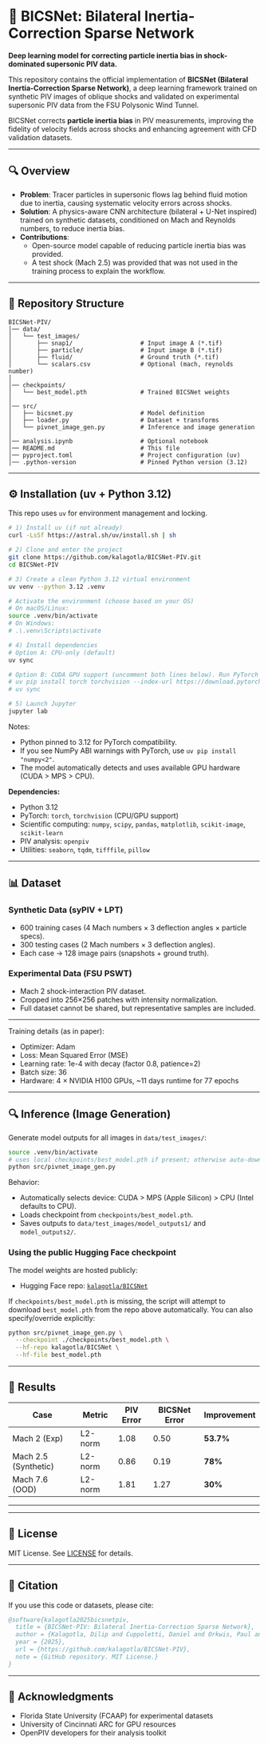 # 📘 BICSNet: Bilateral Inertia-Correction Sparse Network

**Deep learning model for correcting particle inertia bias in shock-dominated supersonic PIV data.**

This repository contains the official implementation of **BICSNet (Bilateral Inertia-Correction Sparse Network)**, a deep learning framework trained on synthetic PIV images of oblique shocks and validated on experimental supersonic PIV data from the FSU Polysonic Wind Tunnel.

BICSNet corrects **particle inertia bias** in PIV measurements, improving the fidelity of velocity fields across shocks and enhancing agreement with CFD validation datasets.

---

## 🔍 Overview

- **Problem**: Tracer particles in supersonic flows lag behind fluid motion due to inertia, causing systematic velocity errors across shocks.  
- **Solution**: A physics-aware CNN architecture (bilateral + U-Net inspired) trained on synthetic datasets, conditioned on Mach and Reynolds numbers, to reduce inertia bias.  
- **Contributions**:
  - Open-source model capable of reducing particle inertia bias was provided.
  - A test shock (Mach 2.5) was provided that was not used in the training process to explain the workflow.

---

## 📂 Repository Structure

```
BICSNet-PIV/
│── data/
│   └── test_images/
│       ├── snap1/                   # Input image A (*.tif)
│       ├── particle/                # Input image B (*.tif)
│       ├── fluid/                   # Ground truth (*.tif)
│       └── scalars.csv              # Optional (mach, reynolds number)
│
│── checkpoints/
│   └── best_model.pth               # Trained BICSNet weights
│
│── src/
│   ├── bicsnet.py                   # Model definition
│   ├── loader.py                    # Dataset + transforms
│   └── pivnet_image_gen.py          # Inference and image generation
│
│── analysis.ipynb                   # Optional notebook
│── README.md                        # This file
│── pyproject.toml                   # Project configuration (uv)
│── .python-version                  # Pinned Python version (3.12)
```

---

## ⚙️ Installation (uv + Python 3.12)

This repo uses `uv` for environment management and locking.

```bash
# 1) Install uv (if not already)
curl -LsSf https://astral.sh/uv/install.sh | sh

# 2) Clone and enter the project
git clone https://github.com/kalagotla/BICSNet-PIV.git
cd BICSNet-PIV

# 3) Create a clean Python 3.12 virtual environment
uv venv --python 3.12 .venv

# Activate the environment (choose based on your OS)
# On macOS/Linux:
source .venv/bin/activate
# On Windows:
# .\.venv\Scripts\activate

# 4) Install dependencies
# Option A: CPU-only (default)
uv sync

# Option B: CUDA GPU support (uncomment both lines below). Run PyTorch install first and then other dependencies
# uv pip install torch torchvision --index-url https://download.pytorch.org/whl/cu121
# uv sync

# 5) Launch Jupyter
jupyter lab
```

Notes:
- Python pinned to 3.12 for PyTorch compatibility.
- If you see NumPy ABI warnings with PyTorch, use `uv pip install "numpy<2"`.
- The model automatically detects and uses available GPU hardware (CUDA > MPS > CPU).

**Dependencies:**
- Python 3.12
- PyTorch: `torch`, `torchvision` (CPU/GPU support)
- Scientific computing: `numpy`, `scipy`, `pandas`, `matplotlib`, `scikit-image`, `scikit-learn`
- PIV analysis: `openpiv`
- Utilities: `seaborn`, `tqdm`, `tifffile`, `pillow`

---

## 📊 Dataset

### Synthetic Data (syPIV + LPT)
- 600 training cases (4 Mach numbers × 3 deflection angles × particle specs).  
- 300 testing cases (2 Mach numbers × 3 deflection angles).  
- Each case → 128 image pairs (snapshots + ground truth).  

### Experimental Data (FSU PSWT)
- Mach 2 shock-interaction PIV dataset.  
- Cropped into 256×256 patches with intensity normalization.  
- Full dataset cannot be shared, but representative samples are included.  

---

Training details (as in paper):  
- Optimizer: Adam  
- Loss: Mean Squared Error (MSE)  
- Learning rate: 1e-4 with decay (factor 0.8, patience=2)  
- Batch size: 36  
- Hardware: 4 × NVIDIA H100 GPUs, ~11 days runtime for 77 epochs  

---

## 🔍 Inference (Image Generation)

Generate model outputs for all images in `data/test_images/`:

```bash
source .venv/bin/activate
# uses local checkpoints/best_model.pth if present; otherwise auto-downloads from HF
python src/pivnet_image_gen.py
```

Behavior:
- Automatically selects device: CUDA > MPS (Apple Silicon) > CPU (Intel defaults to CPU).
- Loads checkpoint from `checkpoints/best_model.pth`.
- Saves outputs to `data/test_images/model_outputs1/` and `model_outputs2/`.

### Using the public Hugging Face checkpoint

The model weights are hosted publicly:

- Hugging Face repo: [`kalagotla/BICSNet`](https://huggingface.co/kalagotla/BICSNet/tree/main)

If `checkpoints/best_model.pth` is missing, the script will attempt to download `best_model.pth` from the repo above automatically. You can also specify/override explicitly:

```bash
python src/pivnet_image_gen.py \
  --checkpoint ./checkpoints/best_model.pth \
  --hf-repo kalagotla/BICSNet \
  --hf-file best_model.pth
```

---

## 📑 Results

| Case                  | Metric   | PIV Error | BICSNet Error | Improvement |
|-----------------------|----------|-----------|----------------|-------------|
| Mach 2 (Exp)          | L2-norm | 1.08      | 0.50           | **53.7%**   |
| Mach 2.5 (Synthetic)  | L2-norm | 0.86      | 0.19           | **78%**     |
| Mach 7.6 (OOD)        | L2-norm | 1.81      | 1.27           | **30%**     |

---

---

## 📜 License

MIT License. See [LICENSE](LICENSE) for details.

---

## 📌 Citation

If you use this code or datasets, please cite:

```bibtex
@software{kalagotla2025bicsnetpiv,
  title = {BICSNet-PIV: Bilateral Inertia-Correction Sparse Network},
  author = {Kalagotla, Dilip and Cuppoletti, Daniel and Orkwis, Paul and Hernandez-Lichtl, Kevin and Gustavsson, Jonas and Kumar, Rajan},
  year = {2025},
  url = {https://github.com/kalagotla/BICSNet-PIV},
  note = {GitHub repository. MIT License.}
}
```

---

## 🙏 Acknowledgments

- Florida State University (FCAAP) for experimental datasets  
- University of Cincinnati ARC for GPU resources  
- OpenPIV developers for their analysis toolkit
